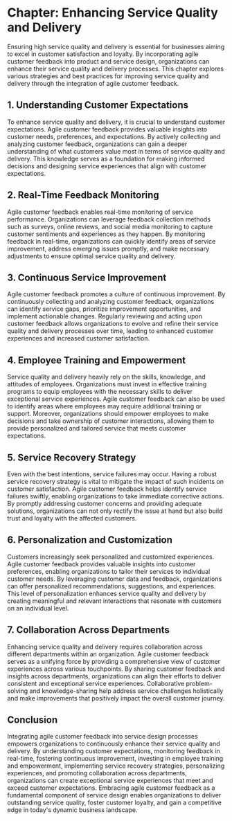 Chapter: Enhancing Service Quality and Delivery
===============================================

Ensuring high service quality and delivery is essential for businesses aiming to excel in customer satisfaction and loyalty. By incorporating agile customer feedback into product and service design, organizations can enhance their service quality and delivery processes. This chapter explores various strategies and best practices for improving service quality and delivery through the integration of agile customer feedback.

**1. Understanding Customer Expectations**
------------------------------------------

To enhance service quality and delivery, it is crucial to understand customer expectations. Agile customer feedback provides valuable insights into customer needs, preferences, and expectations. By actively collecting and analyzing customer feedback, organizations can gain a deeper understanding of what customers value most in terms of service quality and delivery. This knowledge serves as a foundation for making informed decisions and designing service experiences that align with customer expectations.

**2. Real-Time Feedback Monitoring**
------------------------------------

Agile customer feedback enables real-time monitoring of service performance. Organizations can leverage feedback collection methods such as surveys, online reviews, and social media monitoring to capture customer sentiments and experiences as they happen. By monitoring feedback in real-time, organizations can quickly identify areas of service improvement, address emerging issues promptly, and make necessary adjustments to ensure optimal service quality and delivery.

**3. Continuous Service Improvement**
-------------------------------------

Agile customer feedback promotes a culture of continuous improvement. By continuously collecting and analyzing customer feedback, organizations can identify service gaps, prioritize improvement opportunities, and implement actionable changes. Regularly reviewing and acting upon customer feedback allows organizations to evolve and refine their service quality and delivery processes over time, leading to enhanced customer experiences and increased customer satisfaction.

**4. Employee Training and Empowerment**
----------------------------------------

Service quality and delivery heavily rely on the skills, knowledge, and attitudes of employees. Organizations must invest in effective training programs to equip employees with the necessary skills to deliver exceptional service experiences. Agile customer feedback can also be used to identify areas where employees may require additional training or support. Moreover, organizations should empower employees to make decisions and take ownership of customer interactions, allowing them to provide personalized and tailored service that meets customer expectations.

**5. Service Recovery Strategy**
--------------------------------

Even with the best intentions, service failures may occur. Having a robust service recovery strategy is vital to mitigate the impact of such incidents on customer satisfaction. Agile customer feedback helps identify service failures swiftly, enabling organizations to take immediate corrective actions. By promptly addressing customer concerns and providing adequate solutions, organizations can not only rectify the issue at hand but also build trust and loyalty with the affected customers.

**6. Personalization and Customization**
----------------------------------------

Customers increasingly seek personalized and customized experiences. Agile customer feedback provides valuable insights into customer preferences, enabling organizations to tailor their services to individual customer needs. By leveraging customer data and feedback, organizations can offer personalized recommendations, suggestions, and experiences. This level of personalization enhances service quality and delivery by creating meaningful and relevant interactions that resonate with customers on an individual level.

**7. Collaboration Across Departments**
---------------------------------------

Enhancing service quality and delivery requires collaboration across different departments within an organization. Agile customer feedback serves as a unifying force by providing a comprehensive view of customer experiences across various touchpoints. By sharing customer feedback and insights across departments, organizations can align their efforts to deliver consistent and exceptional service experiences. Collaborative problem-solving and knowledge-sharing help address service challenges holistically and make improvements that positively impact the overall customer journey.

**Conclusion**
--------------

Integrating agile customer feedback into service design processes empowers organizations to continuously enhance their service quality and delivery. By understanding customer expectations, monitoring feedback in real-time, fostering continuous improvement, investing in employee training and empowerment, implementing service recovery strategies, personalizing experiences, and promoting collaboration across departments, organizations can create exceptional service experiences that meet and exceed customer expectations. Embracing agile customer feedback as a fundamental component of service design enables organizations to deliver outstanding service quality, foster customer loyalty, and gain a competitive edge in today's dynamic business landscape.
